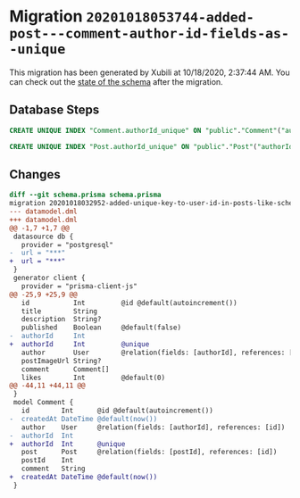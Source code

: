 # Migration `20201018053744-added-post---comment-author-id-fields-as--unique`

This migration has been generated by Xubili at 10/18/2020, 2:37:44 AM.
You can check out the [state of the schema](./schema.prisma) after the migration.

## Database Steps

```sql
CREATE UNIQUE INDEX "Comment.authorId_unique" ON "public"."Comment"("authorId")

CREATE UNIQUE INDEX "Post.authorId_unique" ON "public"."Post"("authorId")
```

## Changes

```diff
diff --git schema.prisma schema.prisma
migration 20201018032952-added-unique-key-to-user-id-in-posts-like-schema..20201018053744-added-post---comment-author-id-fields-as--unique
--- datamodel.dml
+++ datamodel.dml
@@ -1,7 +1,7 @@
 datasource db {
   provider = "postgresql"
-  url = "***"
+  url = "***"
 }
 generator client {
   provider = "prisma-client-js"
@@ -25,9 +25,9 @@
   id           Int         @id @default(autoincrement())
   title        String
   description  String?
   published    Boolean     @default(false)
-  authorId     Int
+  authorId     Int         @unique
   author       User        @relation(fields: [authorId], references: [id])
   postImageUrl String?
   comment      Comment[]
   likes        Int         @default(0)
@@ -44,11 +44,11 @@
 }
 model Comment {
   id        Int      @id @default(autoincrement())
-  createdAt DateTime @default(now())
   author    User     @relation(fields: [authorId], references: [id])
-  authorId  Int
+  authorId  Int      @unique
   post      Post     @relation(fields: [postId], references: [id])
   postId    Int
   comment   String
+  createdAt DateTime @default(now())
 }
```


